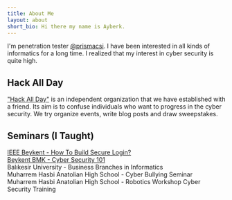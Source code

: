 ```yaml
---
title: About Me
layout: about
short_bio: Hi there my name is Ayberk.
---
```


I'm penetration tester <a href="https://www.prismacsi.com/" target="_blank">@prismacsi</a>. I have been interested in all kinds of informatics for a long time. I realized that my interest in cyber security is quite high. 

## Hack All Day
<a href="http://www.hackallday.com/" target="_blank">"Hack All Day"</a> is an independent organization that we have established with a friend. Its aim is to confuse individuals who want to progress in the cyber security. We try organize events, write blog posts and draw sweepstakes.

## Seminars (I Taught)
<a href="https://www.youtube.com/watch?v=pyRXAvTJIzc&t=1400s" target="_blank">IEEE Beykent - How To Build Secure Login?</a> <br>
<a href="https://www.facebook.com/beykentodek/posts/1305324409650299/" target="_blank">Beykent BMK - Cyber Security 101</a> <br>
Balıkesir University - Business Branches in Informatics <br>
Muharrem Hasbi Anatolian High School - Cyber Bullying Seminar <br>
Muharrem Hasbi Anatolian High School - Robotics Workshop Cyber Security Training
